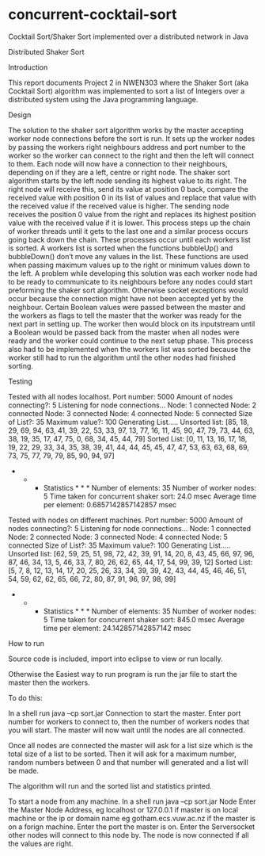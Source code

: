 # concurrent-cocktail-sort
Cocktail Sort/Shaker Sort implemented over a distributed network in Java

Distributed Shaker Sort

Introduction

This report documents Project 2 in NWEN303 where the Shaker Sort (aka Cocktail Sort) algorithm was implemented to sort a list of Integers over a distributed system using the Java programming language. 

Design

The solution to the shaker sort algorithm works by the master accepting worker node connections before the sort is run. It sets up the worker nodes by passing the workers right neighbours address and port number to the worker so the worker can connect to the right and then the left will connect to them.  Each node will now have a connection to their neighbours, depending on if they are a left, centre or right node. 
The shaker sort algorithm starts by the left node sending its highest value to its right. The right node will receive this, send its value at position 0 back, compare the received value with position 0 in its list of values and replace that value with the received value if the received value is higher. The sending node receives the position 0 value from the right and replaces its highest position value with the received value if it is lower. This process steps up the chain of worker threads until it gets to the last one and a similar process occurs going back down the chain. 
These processes occur until each workers list is sorted.  A workers list is sorted when the functions bubbleUp() and bubbleDown() don’t move any values in the list. These functions are used when passing maximum values up to the right or minimum values down to the left.
A problem while developing this solution was each worker node had to be ready to communicate to its neighbours before any nodes could start preforming the shaker sort algorithm.  Otherwise socket exceptions would occur because the connection might have not been accepted yet by the neighbour. Certain Boolean values were passed between the master and the workers as flags to tell the master that the worker was ready for the next part in setting up. The worker then would block on its inputstream until a Boolean would be passed back from the master when all nodes were ready and the worker could continue to the next setup phase.  This process also had to be implemented when the workers list was sorted because the worker still had to run the algorithm until the other nodes had finished sorting. 



Testing

Tested with all nodes localhost.
Port number: 5000
Amount of nodes connecting?: 5
Listening for node connections...
Node: 1 connected
Node: 2 connected
Node: 3 connected
Node: 4 connected
Node: 5 connected
Size of List?: 35
Maximum value?: 100
Generating List.....
Unsorted list: [85, 18, 29, 69, 94, 63, 41, 39, 22, 53, 33, 97, 13, 77, 16, 11, 45, 90, 47, 79, 73, 44, 63, 38, 19, 35, 17, 47, 75, 0, 68, 34, 45, 44, 79]
Sorted List: [0, 11, 13, 16, 17, 18, 19, 22, 29, 33, 34, 35, 38, 39, 41, 44, 44, 45, 45, 47, 47, 53, 63, 63, 68, 69, 73, 75, 77, 79, 79, 85, 90, 94, 97]
* * * Statistics * * *
Number of elements: 35
Number of worker nodes: 5
Time taken for concurrent shaker sort: 24.0 msec
Average time per element: 0.6857142857142857 msec

Tested with nodes on different machines.
Port number: 5000
Amount of nodes connecting?: 5
Listening for node connections...
Node: 1 connected
Node: 2 connected
Node: 3 connected
Node: 4 connected
Node: 5 connected
Size of List?: 35
Maximum value?: 100
Generating List.....
Unsorted list: [62, 59, 25, 51, 98, 72, 42, 39, 91, 14, 20, 8, 43, 45, 66, 97, 96, 87, 46, 34, 13, 5, 46, 33, 7, 80, 26, 62, 65, 44, 17, 54, 99, 39, 12]
Sorted List: [5, 7, 8, 12, 13, 14, 17, 20, 25, 26, 33, 34, 39, 39, 42, 43, 44, 45, 46, 46, 51, 54, 59, 62, 62, 65, 66, 72, 80, 87, 91, 96, 97, 98, 99]
* * * Statistics * * *
Number of elements: 35
Number of worker nodes: 5
Time taken for concurrent shaker sort: 845.0 msec
Average time per element: 24.142857142857142 msec



How to run

Source code is included, import into eclipse to view or run locally.

Otherwise the Easiest way to run program is run the jar file to start the master then the workers.

To do this:

In a shell run java –cp sort.jar Connection to start the master.
Enter port number for workers to connect to, then the number of workers nodes that you will start.
The master will now wait until the nodes are all connected.

Once all nodes are connected the master will ask for a list size which is the total size of a list to be sorted.
Then it will ask for a maximum number, random numbers between 0 and that number will generated and a list will be made.

The algorithm will run and the sorted list and statistics printed. 

To start a node from any machine.
In a shell run java –cp sort.jar Node
Enter the Master Node Address, eg localhost or 127.0.0.1 if master is on local machine or the ip or domain name eg gotham.ecs.vuw.ac.nz if the master is on a forign machine.
Enter the port the master is on.
Enter the Serversocket other nodes will connect to this node by.
The node is now connected if all the values are right.


